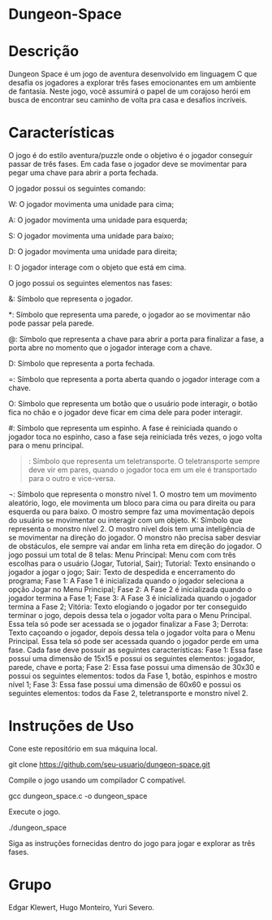 # Dungeon-Space

# Descrição

Dungeon Space é um jogo de aventura desenvolvido em linguagem C que desafia os jogadores a explorar três fases emocionantes em um ambiente de fantasia. Neste jogo, você assumirá o papel de um corajoso herói em busca de encontrar seu caminho de volta pra casa e desafios incríveis.

# Características

O jogo é do estilo aventura/puzzle onde o objetivo é o jogador conseguir passar de três fases. Em cada fase o jogador deve se movimentar para pegar uma chave para abrir a porta fechada.

O jogador possui os seguintes comando:

W: O jogador movimenta uma unidade para cima;

A: O jogador movimenta uma unidade para esquerda;

S: O jogador movimenta uma unidade para baixo;

D: O jogador movimenta uma unidade para direita;

I: O jogador interage com o objeto que está em cima.

O jogo possui os seguintes elementos nas fases:

&: Símbolo que representa o jogador.

*: Símbolo que representa uma parede, o jogador ao se movimentar não pode passar pela parede.

@: Símbolo que representa a chave para abrir a porta para finalizar a fase, a porta abre no momento que o jogador interage com a chave.

D: Símbolo que representa a porta fechada.

=: Símbolo que representa a porta aberta quando o jogador interage com a chave.

O: Símbolo que representa um botão que o usuário pode interagir, o botão fica no chão e o jogador deve ficar em cima dele para poder interagir.

#: Símbolo que representa um espinho. A fase é reiniciada quando o jogador toca no espinho, caso a fase seja reiniciada três vezes, o jogo volta para o menu principal.

>: Símbolo que representa um teletransporte. O teletransporte sempre deve vir em pares, quando o jogador toca em um ele é transportado para o outro e vice-versa.
>
¬: Símbolo que representa o monstro nível 1. O mostro tem um movimento aleatório, logo, ele movimenta um bloco para cima ou para direita ou para esquerda ou para baixo. O mostro sempre faz uma movimentação depois do usuário se movimentar ou interagir com um objeto.
K: Símbolo que representa o monstro nível 2. O mostro nível dois tem uma inteligência de se movimentar na direção do jogador. O    monstro não precisa saber desviar de obstáculos, ele sempre vai andar em linha reta em direção do jogador.
O jogo possui um total de 8 telas:
Menu Principal: Menu com com três escolhas para o usuário (Jogar, Tutorial, Sair);
Tutorial: Texto ensinando o jogador a jogar o jogo;
Sair: Texto de despedida e encerramento do programa;
Fase 1: A Fase 1 é inicializada quando o jogador seleciona a opção Jogar no Menu Principal;
Fase 2: A Fase 2 é inicializada quando o jogador termina a Fase 1;
Fase 3: A Fase 3 é inicializada quando o jogador termina a Fase 2;
Vitória: Texto elogiando o jogador por ter conseguido terminar o jogo, depois dessa tela o jogador volta para o Menu Principal. Essa tela só pode ser acessada se o jogador finalizar a Fase 3;
Derrota: Texto caçoando o jogador, depois dessa tela o jogador volta para o Menu Principal. Essa tela só pode ser acessada quando o jogador perde em uma fase.
Cada fase deve possuir as seguintes características:
Fase 1: Essa fase possui uma dimensão de 15x15 e possui os seguintes elementos: jogador, parede, chave e porta;
Fase 2: Essa fase possui uma dimensão de 30x30 e possui os seguintes elementos: todos da Fase 1, botão, espinhos e
   mostro nível 1;
Fase 3: Essa fase possui uma dimensão de 60x60 e possui os seguintes elementos: todos da Fase 2, teletransporte e monstro nível 2.

# Instruções de Uso

Cone este repositório em sua máquina local.

git clone https://github.com/seu-usuario/dungeon-space.git 

Compile o jogo usando um compilador C compatível.

gcc dungeon_space.c -o dungeon_space 

Execute o jogo.

./dungeon_space 

Siga as instruções fornecidas dentro do jogo para jogar e explorar as três fases.

# Grupo

Edgar Klewert,
Hugo Monteiro, 
Yuri Severo.
